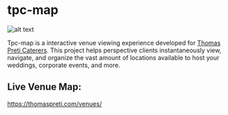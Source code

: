 # tpc-map

![alt text](https://github.com/na-stewart/tpc-map/blob/main/preview.PNG)

Tpc-map is a interactive venue viewing experience developed for [Thomas Preti Caterers](https://thomaspreti.com/). This project helps perspective clients instantaneously view, navigate, and organize the vast amount of locations available to host your weddings, corporate events, and more.

## Live Venue Map:
https://thomaspreti.com/venues/
